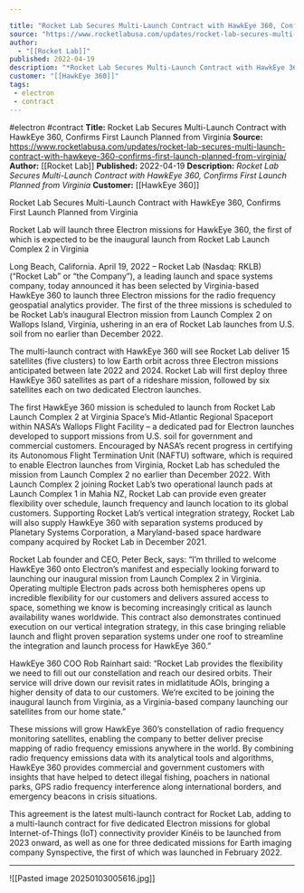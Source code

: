 ```yaml
---

title: "Rocket Lab Secures Multi-Launch Contract with HawkEye 360, Confirms First Launch Planned from Virginia "
source: "https://www.rocketlabusa.com/updates/rocket-lab-secures-multi-launch-contract-with-hawkeye-360-confirms-first-launch-planned-from-virginia/"
author:
  - "[[Rocket Lab]]"
published: 2022-04-19
description: "*Rocket Lab Secures Multi-Launch Contract with HawkEye 360, Confirms First Launch Planned from Virginia*"
customer: "[[HawkEye 360]]"
tags: 
 - electron
 - contract
---
```


#electron #contract
**Title:** Rocket Lab Secures Multi-Launch Contract with HawkEye 360, Confirms First Launch Planned from Virginia 
**Source:** https://www.rocketlabusa.com/updates/rocket-lab-secures-multi-launch-contract-with-hawkeye-360-confirms-first-launch-planned-from-virginia/
**Author:** [[Rocket Lab]]
**Published:** 2022-04-19
**Description:** *Rocket Lab Secures Multi-Launch Contract with HawkEye 360, Confirms First Launch Planned from Virginia*
**Customer:** [[HawkEye 360]]

Rocket Lab Secures Multi-Launch Contract with HawkEye 360, Confirms First Launch Planned from Virginia

Rocket Lab will launch three Electron missions for HawkEye 360, the first of which is expected to be the inaugural launch from Rocket Lab Launch Complex 2 in Virginia

Long Beach, California. April 19, 2022 – Rocket Lab (Nasdaq: RKLB) (“Rocket Lab” or “the Company”), a leading launch and space systems company, today announced it has been selected by Virginia-based HawkEye 360 to launch three Electron missions for the radio frequency geospatial analytics provider. The first of the three missions is scheduled to be Rocket Lab’s inaugural Electron mission from Launch Complex 2 on Wallops Island, Virginia, ushering in an era of Rocket Lab launches from U.S. soil from no earlier than December 2022.

The multi-launch contract with HawkEye 360 will see Rocket Lab deliver 15 satellites (five clusters) to low Earth orbit across three Electron missions anticipated between late 2022 and 2024. Rocket Lab will first deploy three HawkEye 360 satellites as part of a rideshare mission, followed by six satellites each on two dedicated Electron launches.

The first HawkEye 360 mission is scheduled to launch from Rocket Lab Launch Complex 2 at Virginia Space’s Mid-Atlantic Regional Spaceport within NASA’s Wallops Flight Facility – a dedicated pad for Electron launches developed to support missions from U.S. soil for government and commercial customers. Encouraged by NASA’s recent progress in certifying its Autonomous Flight Termination Unit (NAFTU) software, which is required to enable Electron launches from Virginia, Rocket Lab has scheduled the mission from Launch Complex 2 no earlier than December 2022. With Launch Complex 2 joining Rocket Lab’s two operational launch pads at Launch Complex 1 in Mahia NZ, Rocket Lab can provide even greater flexibility over schedule, launch frequency and launch location to its global customers. Supporting Rocket Lab’s vertical integration strategy, Rocket Lab will also supply HawkEye 360 with separation systems produced by Planetary Systems Corporation, a Maryland-based space hardware company acquired by Rocket Lab in December 2021.

Rocket Lab founder and CEO, Peter Beck, says: “I’m thrilled to welcome HawkEye 360 onto Electron’s manifest and especially looking forward to launching our inaugural mission from Launch Complex 2 in Virginia. Operating multiple Electron pads across both hemispheres opens up incredible flexibility for our customers and delivers assured access to space, something we know is becoming increasingly critical as launch availability wanes worldwide. This contract also demonstrates continued execution on our vertical integration strategy, in this case bringing reliable launch and flight proven separation systems under one roof to streamline the integration and launch process for HawkEye 360.”

HawkEye 360 COO Rob Rainhart said: “Rocket Lab provides the flexibility we need to fill out our constellation and reach our desired orbits. Their service will drive down our revisit rates in midlatitude AOIs, bringing a higher density of data to our customers. We’re excited to be joining the inaugural launch from Virginia, as a Virginia-based company launching our satellites from our home state.”

These missions will grow HawkEye 360’s constellation of radio frequency monitoring satellites, enabling the company to better deliver precise mapping of radio frequency emissions anywhere in the world. By combining radio frequency emissions data with its analytical tools and algorithms, HawkEye 360 provides commercial and government customers with insights that have helped to detect illegal fishing, poachers in national parks, GPS radio frequency interference along international borders, and emergency beacons in crisis situations.

This agreement is the latest multi-launch contract for Rocket Lab, adding to a multi-launch contract for five dedicated Electron missions for global Internet-of-Things (IoT) connectivity provider Kinéis to be launched from 2023 onward, as well as one for three dedicated missions for Earth imaging company Synspective, the first of which was launched in February 2022.   

---

![[Pasted image 20250103005616.jpg]]